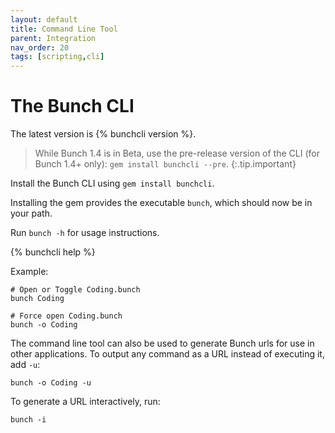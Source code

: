 ```yaml
---
layout: default
title: Command Line Tool
parent: Integration
nav_order: 20
tags: [scripting,cli]
---
```

# The Bunch CLI

The latest version is {% bunchcli version %}.

> While Bunch 1.4 is in Beta, use the pre-release version of the CLI (for Bunch 1.4+ only): `gem install bunchcli --pre`.
{:.tip.important}

Install the Bunch CLI using `gem install bunchcli`.

Installing the gem provides the executable `bunch`, which should now be in your path.

Run `bunch -h` for usage instructions.

{% bunchcli help %}

Example:
    
    # Open or Toggle Coding.bunch
    bunch Coding

    # Force open Coding.bunch
    bunch -o Coding

    
The command line tool can also be used to generate Bunch urls for use in other applications. To output any command as a URL instead of executing it, add `-u`:

    bunch -o Coding -u

To generate a URL interactively, run:

    bunch -i

